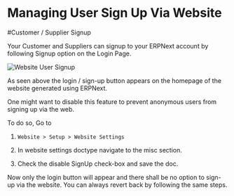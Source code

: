 # Managing User Sign Up Via Website

#Customer / Supplier Signup

Your Customer and Suppliers can signup to your ERPNext account by following Signup option on the Login Page.

<img class="screenshot" alt="Website User Signup" src="/docs/assets/img/website/website-login.png">

As seen above the login / sign-up button appears on the homepage of the website generated using ERPNext.

One might want to disable this feature to prevent anonymous users from signing up via the web.

To do so, Go to 

1. ` Website > Setup > Website Settings ` 

2. In website settings doctype navigate to the misc section.

3. Check the disable SignUp check-box and save the doc.

Now only the login button will appear and there shall be no option to sign-up via the website. You can always revert back by following the same steps.


<!-- markdown -->